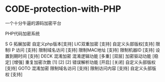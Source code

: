 # CODE-protection-with-PHP
<p>一个十分牛逼的源码加密平台</p>
PHP代码加密系统

S G 拓展加密
       自定义php版本[支持]
        LIC双重加密 [支持]
        自定义头部版权[支持]
      限制I P 访问 [支持]
       限制域名访问 [支持]
        限制MAC地址 [支持]
       限制机器ID [支持]
       设置到期时间 [支持]
DECK 混淆加密
    混淆逻辑功能 [多重] [双层]
    加密驱动功能 [稳定] [增强]
    重复加密次数 [1] [2] [2]
    错误解析功能 [开启] [关闭]
    自定义头部版权 [支持]
GOTO 混淆加密
    限制域名访问 [支持]
    限制访问内容 [支持]
    自定义头部版权 [支持]
 
